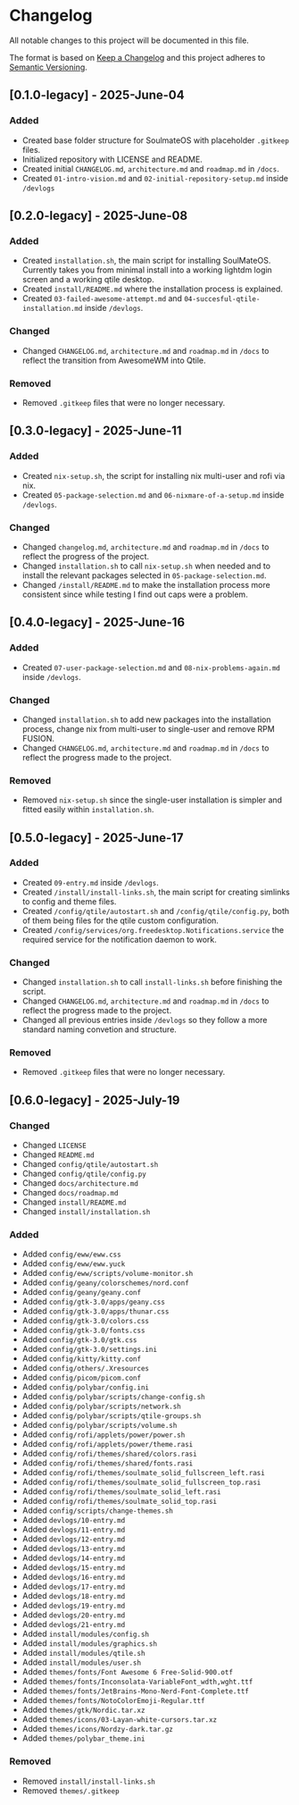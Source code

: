 # Changelog

All notable changes to this project will be documented in this file.

The format is based on [Keep a Changelog](https://keepachangelog.com/en/1.0.0/)
and this project adheres to [Semantic Versioning](https://semver.org/spec/v2.0.0.html).

## [0.1.0-legacy] - 2025-June-04
### Added
- Created base folder structure for SoulmateOS with placeholder `.gitkeep` files.
- Initialized repository with LICENSE and README.
- Created initial `CHANGELOG.md`, `architecture.md` and `roadmap.md` in `/docs`.
- Created `01-intro-vision.md` and `02-initial-repository-setup.md` inside `/devlogs`

## [0.2.0-legacy] - 2025-June-08
### Added
- Created `installation.sh`, the main script for installing SoulMateOS. Currently takes you from minimal install into a working lightdm login screen and a working qtile desktop.
- Created `install/README.md` where the installation process is explained.
- Created `03-failed-awesome-attempt.md` and `04-succesful-qtile-installation.md` inside `/devlogs`.
### Changed 
- Changed `CHANGELOG.md`, `architecture.md` and `roadmap.md` in `/docs` to reflect the transition from AwesomeWM into Qtile.
### Removed
- Removed `.gitkeep` files that were no longer necessary.

## [0.3.0-legacy] - 2025-June-11
### Added
- Created `nix-setup.sh`, the script for installing nix multi-user and rofi via nix.
- Created `05-package-selection.md` and `06-nixmare-of-a-setup.md` inside `/devlogs`.
### Changed 
- Changed `changelog.md`, `architecture.md` and `roadmap.md` in `/docs` to reflect the progress of the project.
- Changed `installation.sh` to call `nix-setup.sh` when needed and to install the relevant packages selected in `05-package-selection.md`. 
- Changed `/install/README.md` to make the installation process more consistent since while testing I find out caps were a problem.

## [0.4.0-legacy] - 2025-June-16
### Added
- Created `07-user-package-selection.md` and `08-nix-problems-again.md` inside `/devlogs`.
### Changed 
- Changed `installation.sh` to add new packages into the installation process, change nix from multi-user to single-user and remove RPM FUSION. 
- Changed `CHANGELOG.md`, `architecture.md` and `roadmap.md` in `/docs` to reflect the progress made to the project.
### Removed
- Removed `nix-setup.sh` since the single-user installation is simpler and fitted easily within `installation.sh`.

## [0.5.0-legacy] - 2025-June-17
### Added
- Created `09-entry.md` inside `/devlogs`.
- Created `/install/install-links.sh`, the main script for creating simlinks to config and theme files.
- Created `/config/qtile/autostart.sh` and `/config/qtile/config.py`, both of them being files for the qtile custom configuration.
- Created `/config/services/org.freedesktop.Notifications.service` the required service for the notification daemon to work. 
### Changed 
- Changed `installation.sh` to call `install-links.sh` before finishing the script. 
- Changed `CHANGELOG.md`, `architecture.md` and `roadmap.md` in `/docs` to reflect the progress made to the project.
- Changed all previous entries inside `/devlogs` so they follow a more standard naming convetion and structure. 
### Removed
- Removed `.gitkeep` files that were no longer necessary.

## [0.6.0-legacy] - 2025-July-19
### Changed
- Changed `LICENSE`
- Changed `README.md`
- Changed `config/qtile/autostart.sh`
- Changed `config/qtile/config.py`
- Changed `docs/architecture.md`
- Changed `docs/roadmap.md`
- Changed `install/README.md`
- Changed `install/installation.sh`

### Added
- Added `config/eww/eww.css`
- Added `config/eww/eww.yuck`
- Added `config/eww/scripts/volume-monitor.sh`
- Added `config/geany/colorschemes/nord.conf`
- Added `config/geany/geany.conf`
- Added `config/gtk-3.0/apps/geany.css`
- Added `config/gtk-3.0/apps/thunar.css`
- Added `config/gtk-3.0/colors.css`
- Added `config/gtk-3.0/fonts.css`
- Added `config/gtk-3.0/gtk.css`
- Added `config/gtk-3.0/settings.ini`
- Added `config/kitty/kitty.conf`
- Added `config/others/.Xresources`
- Added `config/picom/picom.conf`
- Added `config/polybar/config.ini`
- Added `config/polybar/scripts/change-config.sh`
- Added `config/polybar/scripts/network.sh`
- Added `config/polybar/scripts/qtile-groups.sh`
- Added `config/polybar/scripts/volume.sh`
- Added `config/rofi/applets/power/power.sh`
- Added `config/rofi/applets/power/theme.rasi`
- Added `config/rofi/themes/shared/colors.rasi`
- Added `config/rofi/themes/shared/fonts.rasi`
- Added `config/rofi/themes/soulmate_solid_fullscreen_left.rasi`
- Added `config/rofi/themes/soulmate_solid_fullscreen_top.rasi`
- Added `config/rofi/themes/soulmate_solid_left.rasi`
- Added `config/rofi/themes/soulmate_solid_top.rasi`
- Added `config/scripts/change-themes.sh`
- Added `devlogs/10-entry.md`
- Added `devlogs/11-entry.md`
- Added `devlogs/12-entry.md`
- Added `devlogs/13-entry.md`
- Added `devlogs/14-entry.md`
- Added `devlogs/15-entry.md`
- Added `devlogs/16-entry.md`
- Added `devlogs/17-entry.md`
- Added `devlogs/18-entry.md`
- Added `devlogs/19-entry.md`
- Added `devlogs/20-entry.md`
- Added `devlogs/21-entry.md`
- Added `install/modules/config.sh`
- Added `install/modules/graphics.sh`
- Added `install/modules/qtile.sh`
- Added `install/modules/user.sh`
- Added `themes/fonts/Font Awesome 6 Free-Solid-900.otf`
- Added `themes/fonts/Inconsolata-VariableFont_wdth,wght.ttf`
- Added `themes/fonts/JetBrains-Mono-Nerd-Font-Complete.ttf`
- Added `themes/fonts/NotoColorEmoji-Regular.ttf`
- Added `themes/gtk/Nordic.tar.xz`
- Added `themes/icons/03-Layan-white-cursors.tar.xz`
- Added `themes/icons/Nordzy-dark.tar.gz`
- Added `themes/polybar_theme.ini`

### Removed
- Removed `install/install-links.sh`
- Removed `themes/.gitkeep`
